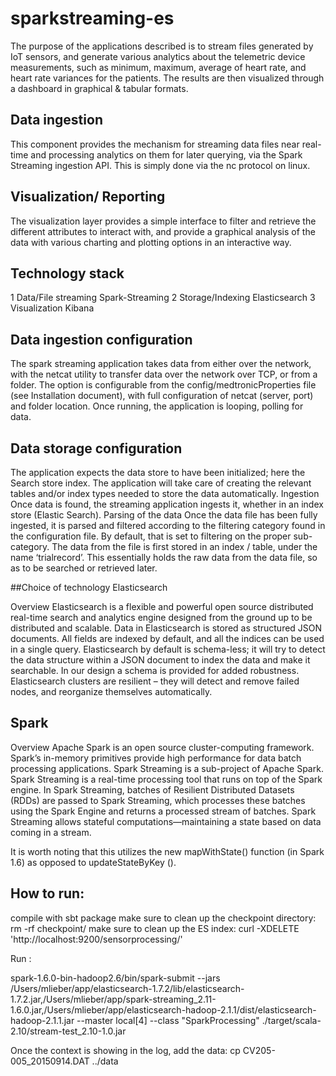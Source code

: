 # sparkstreaming-es

The purpose of the applications described is to stream files generated by IoT sensors, and generate various analytics about the telemetric device measurements, such as minimum, maximum, average of heart rate, and heart rate variances for the patients. The results are then visualized through a dashboard in graphical & tabular formats.

## Data ingestion
This component provides the mechanism for streaming data files near real-time and processing analytics on them for later querying, via the Spark Streaming ingestion API. This is simply done via the nc protocol on linux.

## Visualization/ Reporting
The visualization layer provides a simple interface to filter and retrieve the different attributes to interact with, and provide a graphical analysis of the data with various charting and plotting options in an interactive way.

## Technology stack

1	Data/File streaming	Spark-Streaming
2	Storage/Indexing	Elasticsearch
3	Visualization	Kibana


## Data ingestion configuration
The spark streaming application takes data from either over the network, with the netcat utility to transfer data over the network over TCP, or from a folder. The option is configurable from the config/medtronicProperties file (see Installation document), with full configuration of netcat (server, port) and folder location. Once running, the application is looping, polling for data.

## Data storage configuration
The application expects the data store to have been initialized; here the Search store index. The application will take care of creating the relevant tables and/or index types needed to store the data automatically. 
Ingestion
Once data is found, the streaming application ingests it, whether in an index store (Elastic Search).
Parsing of the data
Once the data file has been fully ingested, it is parsed and filtered according to the filtering category found in the configuration file. By default, that is set to filtering on the proper sub-category. 
The data from the file is first stored in an index / table, under the name ‘trialrecord’. This essentially holds the raw data from the data file, so as to be searched or retrieved later. 


 ##Choice of technology
Elasticsearch

Overview
Elasticsearch is a flexible and powerful open source distributed real-time search and analytics engine designed from the ground up to be distributed and scalable. Data in Elasticsearch is stored as structured JSON documents.  All fields are indexed by default, and all the indices can be used in a single query. Elasticsearch by default is schema-less; it will try to detect the data structure within a JSON document to index the data and make it searchable. In our design a schema is provided for added robustness.
Elasticsearch clusters are resilient – they will detect and remove failed nodes, and reorganize themselves automatically.



## Spark

Overview
Apache Spark is an open source cluster-computing framework. Spark’s in-memory primitives provide high performance for data batch processing applications. Spark Streaming is a sub-project of Apache Spark. 
Spark Streaming is a real-time processing tool that runs on top of the Spark engine. In Spark Streaming, batches of Resilient Distributed Datasets (RDDs) are passed to Spark Streaming, which processes these batches using the Spark Engine and returns a processed stream of batches. Spark Streaming allows stateful computations—maintaining a state based on data coming in a stream.

It is worth noting that this utilizes the new mapWithState() function (in Spark 1.6) as opposed to updateStateByKey ().

## How to run:

compile with sbt package
make sure to clean up the checkpoint directory: rm -rf checkpoint/
make sure to clean up the ES index: curl -XDELETE 'http://localhost:9200/sensorprocessing/'

Run :

spark-1.6.0-bin-hadoop2.6/bin/spark-submit --jars /Users/mlieber/app/elasticsearch-1.7.2/lib/elasticsearch-1.7.2.jar,/Users/mlieber/app/spark-streaming_2.11-1.6.0.jar,/Users/mlieber/app/elasticsearch-hadoop-2.1.1/dist/elasticsearch-hadoop-2.1.1.jar   --master local[4] --class "SparkProcessing"    ./target/scala-2.10/stream-test_2.10-1.0.jar 

Once the context is showing in the log, add the data:
cp CV205-005_20150914.DAT ../data


